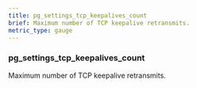 ```yaml
---
title: pg_settings_tcp_keepalives_count
brief: Maximum number of TCP keepalive retransmits.
metric_type: gauge
---
```

### pg_settings_tcp_keepalives_count

Maximum number of TCP keepalive retransmits.